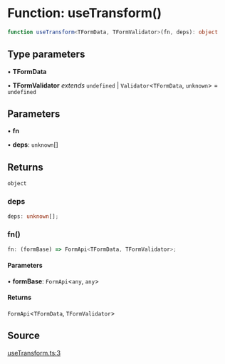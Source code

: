 # Function: useTransform()

```ts
function useTransform<TFormData, TFormValidator>(fn, deps): object
```

## Type parameters

• **TFormData**

• **TFormValidator** *extends* `undefined` \| `Validator`\<`TFormData`, `unknown`\> = `undefined`

## Parameters

• **fn**

• **deps**: `unknown`[]

## Returns

`object`

### deps

```ts
deps: unknown[];
```

### fn()

```ts
fn: (formBase) => FormApi<TFormData, TFormValidator>;
```

#### Parameters

• **formBase**: `FormApi`\<`any`, `any`\>

#### Returns

`FormApi`\<`TFormData`, `TFormValidator`\>

## Source

[useTransform.ts:3](https://github.com/TanStack/form/blob/5c94fa159313e0b0411d49fbdc3b117336185e63/packages/react-form/src/useTransform.ts#L3)
